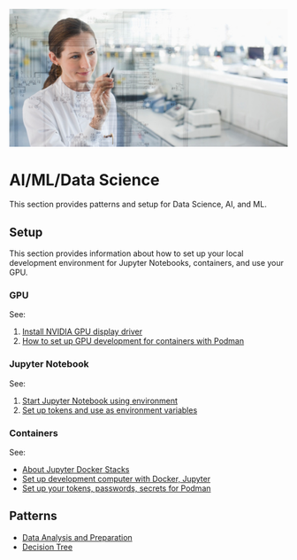 ![ai lady](./media/GettyImages_130410456.jpg)

# AI/ML/Data Science

This section provides patterns and setup for Data Science, AI, and ML.

## Setup

This section provides information about how to set up your local development environment for Jupyter Notebooks, containers, and use your GPU.

### GPU

See:

1. [Install NVIDIA GPU display driver](./gpu/setupnvidiadriver.md)
2. [How to set up GPU development for containers with Podman](./gpu/setupmlonwindows.md)

### Jupyter Notebook

See:

1. [Start Jupyter Notebook using environment](./notebook/startjupyterinenv.md)
2. [Set up tokens and use as environment variables](./notebook/setupsecrets.md)

### Containers

See:

- [About Jupyter Docker Stacks](./containers/jupyterdockerstacks.md)
- [Set up development computer with Docker, Jupyter](./containers/setupdocker.md)
- [Set up your tokens, passwords, secrets for Podman](./containers/setuptokensforcontainers.md)

## Patterns

- [Data Analysis and Preparation](./examples/Food_Hub_Project.html)
- [Decision Tree](./examples/Bank_Loan_Customer_Analysis.html)
